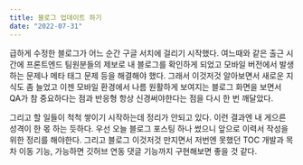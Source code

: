 ```yaml
---
title: 블로그 업데이트 하기
date: "2022-07-31"
---
```


급하게 수정한 블로그가 어느 순간 구글 서치에 걸리기 시작했다. 여느때와 같은 출근 시간에 프론트엔드 팀원분들의 제보로 내 블로그를 확인하게 되었고 모바일 버전에서 발생하는 문제나 메타 태그 문제 등을 해결해야 했다. 그래서 이것저것 알아보면서 새로운 지식도 좀 늘었고 이젠 모바일 환경에서 나름 원활하게 보여지는 블로그 화면을 보면서 QA가 참 중요하다는 점과 반응형 항상 신경써야한다는 점을 다시 한 번 깨달았다.

그리고 할 일들이 척척 쌓이기 시작하는데 정리가 안되고 있다. 이런 결과엔 내 게으른 성격이 한 몫 하는 듯하다. 우선 오늘 블로그 포스팅 하나 썼으니 앞으로 이력서 작성을 위한 정리를 해야한다. 그리고 블로그 이것저것 만지면서 저번엔 못했던 TOC 개발과 목차 이동 기능, 가능하면 깃허브 연동 댓글 기능까지 구현해보면 좋을 것 같다.
